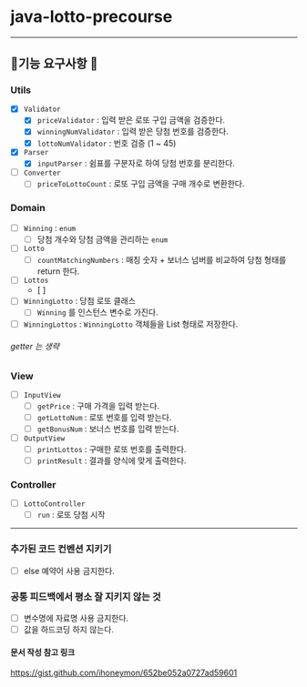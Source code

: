 # java-lotto-precourse
- - - 
## 👷기능 요구사항 👷
### Utils
- [x] `Validator`
  - [x] `priceValidator` : 입력 받은 로또 구입 금액을 검증한다.
  - [x] `winningNumValidator` : 입력 받은 당첨 번호를 검증한다.  
  - [x] `lottoNumValidator` : 번호 검증 (1 ~ 45) 
- [x] `Parser`
  - [x] `inputParser` : 쉼표를 구분자로 하여 당첨 번호를 분리한다.
- [ ] `Converter`
  - [ ] `priceToLottoCount` : 로또 구입 금액을 구매 개수로 변환한다.
### Domain
- [ ] `Winning` : `enum`
  - [ ] 당첨 개수와 당첨 금액을 관리하는 `enum`
- [ ] `Lotto`
  - [ ] `countMatchingNumbers` : 매칭 숫자 + 보너스 넘버를 비교하여 당첨 형태를 return 한다.
- [ ] `Lottos`
  - [ ] 
- [ ] `WinningLotto` : 당첨 로또 클래스
  - [ ] `Winning` 를 인스턴스 변수로 가진다. 
- [ ] `WinningLottos` : `WinningLotto` 객체들을 List 형태로 저장한다.
###### getter 는 생략
### View
- [ ] `InputView`
  - [ ] `getPrice` : 구매 가격을 입력 받는다.
  - [ ] `getLottoNum` : 로또 번호를 입력 받는다.
  - [ ] `getBonusNum` : 보너스 번호를 입력 받는다.
- [ ] `OutputView`
  - [ ] `printLottos` : 구매한 로또 번호를 출력한다.
  - [ ] `printResult` : 결과를 양식에 맞게 출력한다.
### Controller
- [ ] `LottoController`
  - [ ] `run` : 로또 당첨 시작
- - - 
### 추가된 코드 컨벤션 지키기
- [ ] else 예약어 사용 금지한다.
### 공통 피드백에서 평소 잘 지키지 않는 것
- [ ] 변수명에 자료명 사용 금지한다.
- [ ] 값을 하드코딩 하지 않는다.

#### 문서 작성 참고 링크
<https://gist.github.com/ihoneymon/652be052a0727ad59601>
